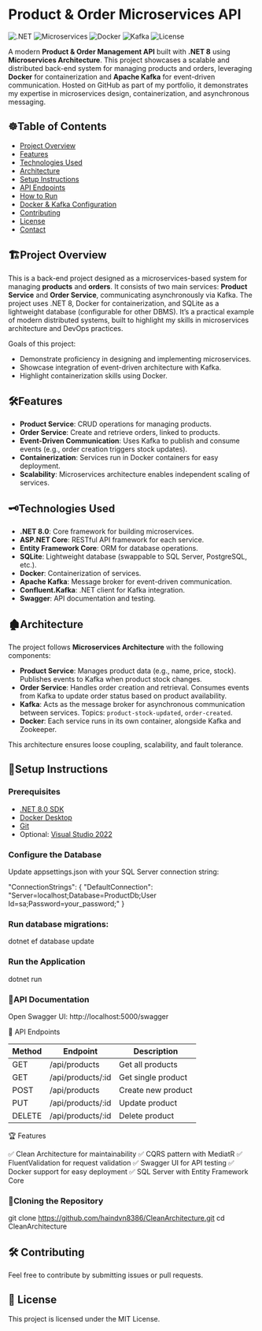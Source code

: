 # Product & Order Microservices API

![.NET](https://img.shields.io/badge/.NET-8.0-blueviolet)
![Microservices](https://img.shields.io/badge/Architecture-Microservices-brightgreen)
![Docker](https://img.shields.io/badge/Docker-Enabled-blue)
![Kafka](https://img.shields.io/badge/Kafka-EventDriven-orange)
![License](https://img.shields.io/badge/License-MIT-yellow)

A modern **Product & Order Management API** built with **.NET 8** using **Microservices Architecture**. This project showcases a scalable and distributed back-end system for managing products and orders, leveraging **Docker** for containerization and **Apache Kafka** for event-driven communication. Hosted on GitHub as part of my portfolio, it demonstrates my expertise in microservices design, containerization, and asynchronous messaging.

## ☸️Table of Contents
- [Project Overview](#project-overview)
- [Features](#features)
- [Technologies Used](#technologies-used)
- [Architecture](#architecture)
- [Setup Instructions](#setup-instructions)
- [API Endpoints](#api-endpoints)
- [How to Run](#how-to-run)
- [Docker & Kafka Configuration](#docker--kafka-configuration)
- [Contributing](#contributing)
- [License](#license)
- [Contact](#contact)

## 🏗️Project Overview
This is a back-end project designed as a microservices-based system for managing **products** and **orders**. It consists of two main services: **Product Service** and **Order Service**, communicating asynchronously via Kafka. The project uses .NET 8, Docker for containerization, and SQLite as a lightweight database (configurable for other DBMS). It’s a practical example of modern distributed systems, built to highlight my skills in microservices architecture and DevOps practices.

Goals of this project:
- Demonstrate proficiency in designing and implementing microservices.
- Showcase integration of event-driven architecture with Kafka.
- Highlight containerization skills using Docker.

## 🛠️Features
- **Product Service**: CRUD operations for managing products.
- **Order Service**: Create and retrieve orders, linked to products.
- **Event-Driven Communication**: Uses Kafka to publish and consume events (e.g., order creation triggers stock updates).
- **Containerization**: Services run in Docker containers for easy deployment.
- **Scalability**: Microservices architecture enables independent scaling of services.

## 🗝️Technologies Used
- **.NET 8.0**: Core framework for building microservices.
- **ASP.NET Core**: RESTful API framework for each service.
- **Entity Framework Core**: ORM for database operations.
- **SQLite**: Lightweight database (swappable to SQL Server, PostgreSQL, etc.).
- **Docker**: Containerization of services.
- **Apache Kafka**: Message broker for event-driven communication.
- **Confluent.Kafka**: .NET client for Kafka integration.
- **Swagger**: API documentation and testing.

## 🏚️Architecture
The project follows **Microservices Architecture** with the following components:
- **Product Service**: Manages product data (e.g., name, price, stock). Publishes events to Kafka when product stock changes.
- **Order Service**: Handles order creation and retrieval. Consumes events from Kafka to update order status based on product availability.
- **Kafka**: Acts as the message broker for asynchronous communication between services. Topics: `product-stock-updated`, `order-created`.
- **Docker**: Each service runs in its own container, alongside Kafka and Zookeeper.

This architecture ensures loose coupling, scalability, and fault tolerance.

## 💽Setup Instructions
### Prerequisites
- [.NET 8.0 SDK](https://dotnet.microsoft.com/download/dotnet/8.0)
- [Docker Desktop](https://www.docker.com/products/docker-desktop)
- [Git](https://git-scm.com/)
- Optional: [Visual Studio 2022](https://visualstudio.microsoft.com/)

### Configure the Database
Update appsettings.json with your SQL Server connection string:

"ConnectionStrings": {
  "DefaultConnection": "Server=localhost;Database=ProductDb;User Id=sa;Password=your_password;"
}

### Run database migrations:

dotnet ef database update

### Run the Application

dotnet run

### 📖API Documentation

Open Swagger UI: http://localhost:5000/swagger

📌 API Endpoints

| Method | Endpoint         | Description                     |
|--------|------------------|---------------------------------|
| GET    | /api/products    | Get all products                |
| GET    | /api/products/:id| Get single product              |
| POST   | /api/products    | Create new product              |
| PUT    | /api/products/:id| Update product                  |
| DELETE | /api/products/:id| Delete product                  |

🏆 Features

✅ Clean Architecture for maintainability
✅ CQRS pattern with MediatR
✅ FluentValidation for request validation
✅ Swagger UI for API testing
✅ Docker support for easy deployment
✅ SQL Server with Entity Framework Core


### 🐰Cloning the Repository
git clone https://github.com/haindvn8386/CleanArchitecture.git
cd CleanArchitecture


## 🛠 Contributing

Feel free to contribute by submitting issues or pull requests.

## 📄 License

This project is licensed under the MIT License.
